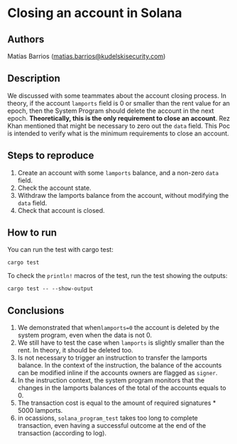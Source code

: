 # Closing an account in Solana
## Authors
Matías Barrios (matias.barrios@kudelskisecurity.com)

## Description
We discussed with some teammates about the account closing process. In theory, if the account `lamports` field is 0 or smaller than the rent value for an epoch, then the System Program should delete the account in the next epoch.
**Theoretically, this is the only requirement to close an account**. Rez Khan mentioned that might be necessary to zero out the `data` field. This Poc is intended to verify what is the minimum requirements to close an account.

## Steps to reproduce
1. Create an account with some `lamports` balance, and a non-zero `data` field.
2. Check the account state.
3. Withdraw the lamports balance from the account, without modifying the `data` field.
4. Check that account is closed.

## How to run
You can run the test with cargo test:
``` shell
cargo test
```
To check the `println!` macros of the test, run the test showing the outputs:
``` shell
cargo test -- --show-output
```

## Conclusions
1. We demonstrated that when`lamports=0` the account is deleted by the system program, even when the data is not 0.
2. We still have to test the case when `lamports` is slightly smaller than the rent. In theory, it should be deleted too.
3. Is not necessary to trigger an instruction to transfer the lamports balance. In the context of the instruction, the balance of the accounts can be modified inline if the accounts owners are flagged as `signer`.
4. In the instruction context, the system program monitors that the changes in the lamports balances of the total of the accounts equals to 0.  
5. The transaction cost is equal to the amount of required signatures * 5000 lamports.  
6. in ocassions, `solana_program_test` takes too long to complete transaction, even having a successful outcome at the end of the transaction (according to log).
